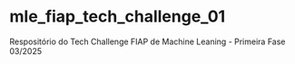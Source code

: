 # mle_fiap_tech_challenge_01
Respositório do Tech Challenge FIAP de Machine Leaning - Primeira Fase 03/2025
